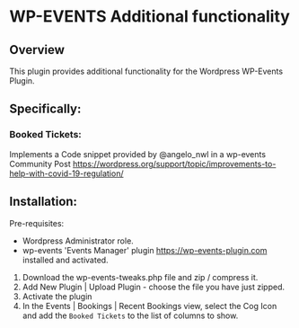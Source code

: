 # WP-EVENTS Additional functionality

## Overview
This plugin provides additional functionality for the Wordpress WP-Events Plugin.

## Specifically:
### Booked Tickets:
Implements a Code snippet provided by @angelo_nwl in a wp-events Community Post https://wordpress.org/support/topic/improvements-to-help-with-covid-19-regulation/

## Installation:
Pre-requisites:
* Wordpress Administrator role.
* wp-events 'Events Manager' plugin https://wp-events-plugin.com installed and activated.

1. Download the wp-events-tweaks.php file and zip / compress it.
2. Add New Plugin | Upload Plugin  - choose the file you have just zipped.
3. Activate the plugin
4. In the Events | Bookings | Recent Bookings view, select the Cog Icon and add the `Booked Tickets` to the list of columns to show.


